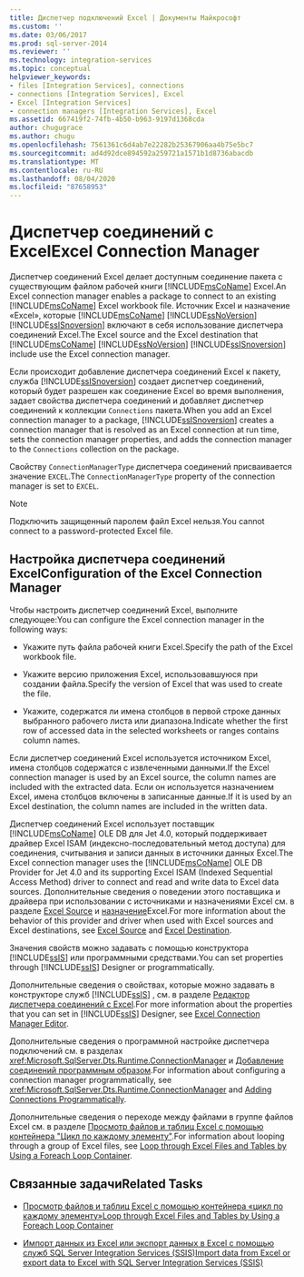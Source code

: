 ```yaml
---
title: Диспетчер подключений Excel | Документы Майкрософт
ms.custom: ''
ms.date: 03/06/2017
ms.prod: sql-server-2014
ms.reviewer: ''
ms.technology: integration-services
ms.topic: conceptual
helpviewer_keywords:
- files [Integration Services], connections
- connections [Integration Services], Excel
- Excel [Integration Services]
- connection managers [Integration Services], Excel
ms.assetid: 667419f2-74fb-4b50-b963-9197d1368cda
author: chugugrace
ms.author: chugu
ms.openlocfilehash: 7561361c6d4ab7e22282b25367906aa4b75e5bc7
ms.sourcegitcommit: ad4d92dce894592a259721a1571b1d8736abacdb
ms.translationtype: MT
ms.contentlocale: ru-RU
ms.lasthandoff: 08/04/2020
ms.locfileid: "87658953"
---
```

# <a name="excel-connection-manager"></a><span data-ttu-id="c7b47-102">Диспетчер соединений с Excel</span><span class="sxs-lookup"><span data-stu-id="c7b47-102">Excel Connection Manager</span></span>
  <span data-ttu-id="c7b47-103">Диспетчер соединений Excel делает доступным соединение пакета с существующим файлом рабочей книги [!INCLUDE[msCoName](../../includes/msconame-md.md)] Excel.</span><span class="sxs-lookup"><span data-stu-id="c7b47-103">An Excel connection manager enables a package to connect to an existing [!INCLUDE[msCoName](../../includes/msconame-md.md)] Excel workbook file.</span></span> <span data-ttu-id="c7b47-104">Источник Excel и назначение «Excel», которые [!INCLUDE[msCoName](../../includes/msconame-md.md)] [!INCLUDE[ssNoVersion](../../includes/ssnoversion-md.md)] [!INCLUDE[ssISnoversion](../../includes/ssisnoversion-md.md)] включают в себя использование диспетчера соединений Excel.</span><span class="sxs-lookup"><span data-stu-id="c7b47-104">The Excel source and the Excel destination that [!INCLUDE[msCoName](../../includes/msconame-md.md)] [!INCLUDE[ssNoVersion](../../includes/ssnoversion-md.md)] [!INCLUDE[ssISnoversion](../../includes/ssisnoversion-md.md)] include use the Excel connection manager.</span></span>  
  
 <span data-ttu-id="c7b47-105">Если происходит добавление диспетчера соединений Excel к пакету, служба [!INCLUDE[ssISnoversion](../../includes/ssisnoversion-md.md)] создает диспетчер соединений, который будет разрешен как соединение Excel во время выполнения, задает свойства диспетчера соединений и добавляет диспетчер соединений к коллекции `Connections` пакета.</span><span class="sxs-lookup"><span data-stu-id="c7b47-105">When you add an Excel connection manager to a package, [!INCLUDE[ssISnoversion](../../includes/ssisnoversion-md.md)] creates a connection manager that is resolved as an Excel connection at run time, sets the connection manager properties, and adds the connection manager to the `Connections` collection on the package.</span></span>  
  
 <span data-ttu-id="c7b47-106">Свойству `ConnectionManagerType` диспетчера соединений присваивается значение `EXCEL`.</span><span class="sxs-lookup"><span data-stu-id="c7b47-106">The `ConnectionManagerType` property of the connection manager is set to `EXCEL`.</span></span>  
  
> [!NOTE]  
>  <span data-ttu-id="c7b47-107">Подключить защищенный паролем файл Excel нельзя.</span><span class="sxs-lookup"><span data-stu-id="c7b47-107">You cannot connect to a password-protected Excel file.</span></span>  
  
## <a name="configuration-of-the-excel-connection-manager"></a><span data-ttu-id="c7b47-108">Настройка диспетчера соединений Excel</span><span class="sxs-lookup"><span data-stu-id="c7b47-108">Configuration of the Excel Connection Manager</span></span>  
 <span data-ttu-id="c7b47-109">Чтобы настроить диспетчер соединений Excel, выполните следующее:</span><span class="sxs-lookup"><span data-stu-id="c7b47-109">You can configure the Excel connection manager in the following ways:</span></span>  
  
-   <span data-ttu-id="c7b47-110">Укажите путь файла рабочей книги Excel.</span><span class="sxs-lookup"><span data-stu-id="c7b47-110">Specify the path of the Excel workbook file.</span></span>  
  
-   <span data-ttu-id="c7b47-111">Укажите версию приложения Excel, использовавшуюся при создании файла.</span><span class="sxs-lookup"><span data-stu-id="c7b47-111">Specify the version of Excel that was used to create the file.</span></span>  
  
-   <span data-ttu-id="c7b47-112">Укажите, содержатся ли имена столбцов в первой строке данных выбранного рабочего листа или диапазона.</span><span class="sxs-lookup"><span data-stu-id="c7b47-112">Indicate whether the first row of accessed data in the selected worksheets or ranges contains column names.</span></span>  
  
 <span data-ttu-id="c7b47-113">Если диспетчер соединений Excel используется источником Excel, имена столбцов содержатся с извлеченными данными.</span><span class="sxs-lookup"><span data-stu-id="c7b47-113">If the Excel connection manager is used by an Excel source, the column names are included with the extracted data.</span></span> <span data-ttu-id="c7b47-114">Если он используется назначением Excel, имена столбцов включены в записанные данные.</span><span class="sxs-lookup"><span data-stu-id="c7b47-114">If it is used by an Excel destination, the column names are included in the written data.</span></span>  
  
 <span data-ttu-id="c7b47-115">Диспетчер соединений Excel использует поставщик [!INCLUDE[msCoName](../../includes/msconame-md.md)] OLE DB для Jet 4.0, который поддерживает драйвер Excel ISAM (индексно-последовательный метод доступа) для соединения, считывания и записи данных в источники данных Excel.</span><span class="sxs-lookup"><span data-stu-id="c7b47-115">The Excel connection manager uses the [!INCLUDE[msCoName](../../includes/msconame-md.md)] OLE DB Provider for Jet 4.0 and its supporting Excel ISAM (Indexed Sequential Access Method) driver to connect and read and write data to Excel data sources.</span></span> <span data-ttu-id="c7b47-116">Дополнительные сведения о поведении этого поставщика и драйвера при использовании с источниками и назначениями Excel см. в разделе [Excel Source](../data-flow/excel-source.md) и [назначение](../data-flow/excel-destination.md)Excel.</span><span class="sxs-lookup"><span data-stu-id="c7b47-116">For more information about the behavior of this provider and driver when used with Excel sources and Excel destinations, see [Excel Source](../data-flow/excel-source.md) and [Excel Destination](../data-flow/excel-destination.md).</span></span>  
  
 <span data-ttu-id="c7b47-117">Значения свойств можно задавать с помощью конструктора [!INCLUDE[ssIS](../../includes/ssis-md.md)] или программными средствами.</span><span class="sxs-lookup"><span data-stu-id="c7b47-117">You can set properties through [!INCLUDE[ssIS](../../includes/ssis-md.md)] Designer or programmatically.</span></span>  
  
 <span data-ttu-id="c7b47-118">Дополнительные сведения о свойствах, которые можно задавать в конструкторе служб [!INCLUDE[ssIS](../../includes/ssis-md.md)] , см. в разделе [Редактор диспетчера соединений с Excel](../excel-connection-manager-editor.md).</span><span class="sxs-lookup"><span data-stu-id="c7b47-118">For more information about the properties that you can set in [!INCLUDE[ssIS](../../includes/ssis-md.md)] Designer, see [Excel Connection Manager Editor](../excel-connection-manager-editor.md).</span></span>  
  
 <span data-ttu-id="c7b47-119">Дополнительные сведения о программной настройке диспетчера подключений см. в разделах <xref:Microsoft.SqlServer.Dts.Runtime.ConnectionManager> и [Добавление соединений программным образом](../building-packages-programmatically/adding-connections-programmatically.md).</span><span class="sxs-lookup"><span data-stu-id="c7b47-119">For information about configuring a connection manager programmatically, see <xref:Microsoft.SqlServer.Dts.Runtime.ConnectionManager> and [Adding Connections Programmatically](../building-packages-programmatically/adding-connections-programmatically.md).</span></span>  
  
 <span data-ttu-id="c7b47-120">Дополнительные сведения о переходе между файлами в группе файлов Excel см. в разделе [Просмотр файлов и таблиц Excel с помощью контейнера "Цикл по каждому элементу"](../control-flow/foreach-loop-container.md).</span><span class="sxs-lookup"><span data-stu-id="c7b47-120">For information about looping through a group of Excel files, see [Loop through Excel Files and Tables by Using a Foreach Loop Container](../control-flow/foreach-loop-container.md).</span></span>  
  
## <a name="related-tasks"></a><span data-ttu-id="c7b47-121">Связанные задачи</span><span class="sxs-lookup"><span data-stu-id="c7b47-121">Related Tasks</span></span>  
  
-   [<span data-ttu-id="c7b47-122">Просмотр файлов и таблиц Excel с помощью контейнера «цикл по каждому элементу»</span><span class="sxs-lookup"><span data-stu-id="c7b47-122">Loop through Excel Files and Tables by Using a Foreach Loop Container</span></span>](../control-flow/foreach-loop-container.md)  
  
-   [<span data-ttu-id="c7b47-123">Импорт данных из Excel или экспорт данных в Excel с помощью служб SQL Server Integration Services (SSIS)</span><span class="sxs-lookup"><span data-stu-id="c7b47-123">Import data from Excel or export data to Excel with SQL Server Integration Services (SSIS)</span></span>](../load-data-to-from-excel-with-ssis.md)
  
  
